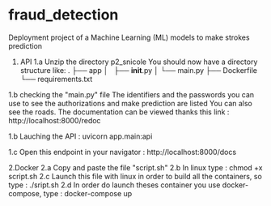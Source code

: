 # fraud_detection
Deployment project of a Machine Learning (ML) models to make strokes prediction
1. API 
1.a Unzip the directory p2_snicole 
You should now have a directory structure like:
.
├── app
│   ├── __init__.py
│   └── main.py
├── Dockerfile
└── requirements.txt

1.b checking the "main.py" file
The identifiers and the passwords you can use to see the authorizations and make prediction are listed
You can also see the roads. The documentation can be viewed thanks this link :  http://localhost:8000/redoc

1.b Lauching the API :
uvicorn app.main:api

1.c Open this endpoint in your navigator :
http://localhost:8000/docs


2.Docker
2.a Copy and paste the file "script.sh"
2.b In linux type : chmod +x script.sh
2.c Launch this file with linux in order to build all the containers, so type : ./sript.sh
2.d In order do launch theses container you use docker-compose, type : docker-compose up
